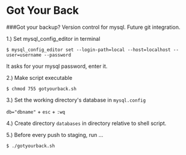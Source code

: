 Got Your Back
=========

###Got your backup? Version control for mysql. Future git integration.

1.) Set mysql_config_editor in terminal

`$ mysql_config_editor set --login-path=local --host=localhost --user=username --password`

It asks for your mysql password, enter it.


2.) Make script executable

`$ chmod 755 gotyourback.sh`


3.) Set the working directory's database in `mysql.config`

`db="dbname"` + `esc` + `:wq`


4.) Create directory `databases` in directory relative to shell script.


5.) Before every push to staging, run ...

`$ ./gotyourback.sh`
